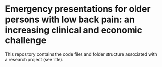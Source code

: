 # Emergency presentations for older persons with low back pain: an increasing clinical and economic challenge
This repository contains the code files and folder structure associated with a research project (see title). 
